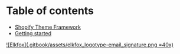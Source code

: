 # Table of contents

* [Shopify Theme Framework](README.md)
* [Getting started](getting-started.md)

[![Elkfox](.gitbook/assets/elkfox_logotype-email_signature.png =40x)](https://elkfox.com/)
